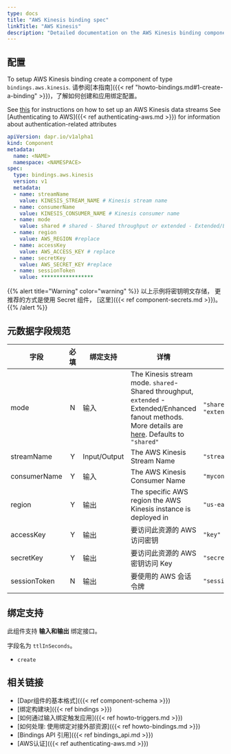 ```yaml
---
type: docs
title: "AWS Kinesis binding spec"
linkTitle: "AWS Kinesis"
description: "Detailed documentation on the AWS Kinesis binding component"
---
```


## 配置

To setup AWS Kinesis binding create a component of type `bindings.aws.kinesis`. 请参阅[本指南]({{< ref "howto-bindings.md#1-create-a-binding" >}})，了解如何创建和应用绑定配置。

See [this](https://aws.amazon.com/kinesis/data-streams/getting-started/) for instructions on how to set up an AWS Kinesis data streams See [Authenticating to AWS]({{< ref authenticating-aws.md >}}) for information about authentication-related attributes

```yaml
apiVersion: dapr.io/v1alpha1
kind: Component
metadata:
  name: <NAME>
  namespace: <NAMESPACE>
spec:
  type: bindings.aws.kinesis
  version: v1
  metadata:
  - name: streamName
    value: KINESIS_STREAM_NAME # Kinesis stream name
  - name: consumerName 
    value: KINESIS_CONSUMER_NAME # Kinesis consumer name 
  - name: mode
    value: shared # shared - Shared throughput or extended - Extended/Enhanced fanout
  - name: region
    value: AWS_REGION #replace
  - name: accessKey
    value: AWS_ACCESS_KEY # replace
  - name: secretKey
    value: AWS_SECRET_KEY #replace
  - name: sessionToken
    value: *****************

```
{{% alert title="Warning" color="warning" %}}
以上示例将密钥明文存储， 更推荐的方式是使用 Secret 组件， [这里]({{< ref component-secrets.md >}})。
{{% /alert %}}

## 元数据字段规范

| 字段           | 必填 | 绑定支持         | 详情                                                                                                                                                                                                                           | 示例                       |
| ------------ |:--:| ------------ | ---------------------------------------------------------------------------------------------------------------------------------------------------------------------------------------------------------------------------- | ------------------------ |
| mode         | N  | 输入           | The Kinesis stream mode. `shared`- Shared throughput, `extended` - Extended/Enhanced fanout methods. More details are [here](https://docs.aws.amazon.com/streams/latest/dev/building-consumers.html). Defaults to `"shared"` | `"shared"`, `"extended"` |
| streamName   | Y  | Input/Output | The AWS Kinesis Stream Name                                                                                                                                                                                                  | `"stream"`               |
| consumerName | Y  | 输入           | The AWS Kinesis Consumer Name                                                                                                                                                                                                | `"myconsumer"`           |
| region       | Y  | 输出           | The specific AWS region the AWS Kinesis instance is deployed in                                                                                                                                                              | `"us-east-1"`            |
| accessKey    | Y  | 输出           | 要访问此资源的 AWS 访问密钥                                                                                                                                                                                                             | `"key"`                  |
| secretKey    | Y  | 输出           | 要访问此资源的 AWS 密钥访问 Key                                                                                                                                                                                                         | `"secretAccessKey"`      |
| sessionToken | N  | 输出           | 要使用的 AWS 会话令牌                                                                                                                                                                                                                | `"sessionToken"`         |

## 绑定支持

此组件支持 **输入和输出** 绑定接口。

字段名为 `ttlInSeconds`。

- `create`
## 相关链接

- [Dapr组件的基本格式]({{< ref component-schema >}})
- [绑定构建块]({{< ref bindings >}})
- [如何通过输入绑定触发应用]({{< ref howto-triggers.md >}})
- [如何处理: 使用绑定对接外部资源]({{< ref howto-bindings.md >}})
- [Bindings API 引用]({{< ref bindings_api.md >}})
- [AWS认证]({{< ref authenticating-aws.md >}})
